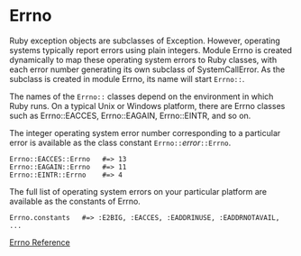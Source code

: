 # Errno

Ruby exception objects are subclasses of Exception.  However, operating
systems typically report errors using plain integers. Module Errno is created
dynamically to map these operating system errors to Ruby classes, with each
error number generating its own subclass of SystemCallError.  As the subclass
is created in module Errno, its name will start `Errno::`.

The names of the `Errno::` classes depend on the environment in which Ruby
runs. On a typical Unix or Windows platform, there are Errno classes such as
Errno::EACCES, Errno::EAGAIN, Errno::EINTR, and so on.

The integer operating system error number corresponding to a particular error
is available as the class constant `Errno::`*error*`::Errno`.

    Errno::EACCES::Errno   #=> 13
    Errno::EAGAIN::Errno   #=> 11
    Errno::EINTR::Errno    #=> 4

The full list of operating system errors on your particular platform are
available as the constants of Errno.

    Errno.constants   #=> :E2BIG, :EACCES, :EADDRINUSE, :EADDRNOTAVAIL, ...

[Errno Reference](https://ruby-doc.org/core-2.7.0/Errno.html)
